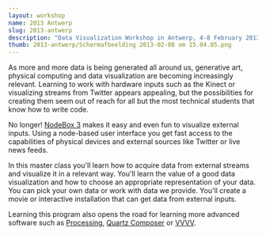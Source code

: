 ```yaml
---
layout: workshop
name: 2013 Antwerp
slug: 2013-antwerp
description: "Data Visualization Workshop in Antwerp, 4-8 February 2013."
thumb: 2013-antwerp/Schermafbeelding 2013-02-08 om 15.04.05.png
---
```

<p>As more and more data is being generated all around us, generative art, physical computing and data visualization are becoming increasingly relevant. Learning to work with hardware inputs such as the Kinect or visualizing streams from Twitter appears appealing, but the possibilities for creating them seem out of reach for all but the most technical students that know how to write code.</p>

<p>No longer! <a href="http://nodebox.net/node">NodeBox 3</a> makes it easy and even fun to visualize external inputs. Using a node-based user interface you get fast access to the capabilities of physical devices and external sources like Twitter or live news feeds.</p>

<p>In this master class you'll learn how to acquire data from external streams and visualize it in a relevant way. You'll learn the value of a good data visualization and how to choose an appropriate representation of your data. You can pick your own data or work with data we provide. You'll create a movie or interactive installation that can get data from external inputs.</p>

<p>Learning this program also opens the road for learning more advanced software such as <a href="http://processing.org/">Processing</a>, <a href="http://en.wikipedia.org/wiki/Quartz_Composer">Quartz Composer</a> or <a href="http://vvvv.org/">VVVV</a>.</p>